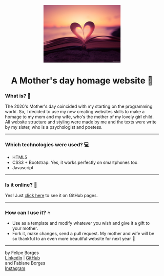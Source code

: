 <div align="center">
	<a href="https://felipejsborges.github.io/mothers_day_website/" target="_blank">
		<img src="/assets/introImg.jpg" alt="IntroImage" width="50%"/>
	</a>
</div>

<div align="center">
	<h1>A Mother's day homage website 💜</h1>
</div>

### What is? 🤔
The 2020's Mother's day coincided with my starting on the programming world. So, I decided to use my new creating websites skills to make a homage to my mom and my wife, who's the mother of my lovely girl child. All website structure and styling were made by me and the texts were write by my sister, who is a psychologist and poetess.
<hr>

### Which technologies were used? 💻
- HTML5
- CSS3 + Bootstrap. Yes, it works perfectly on smartphones too.
- Javascript
<hr>

### Is it online? 📡
Yes! Just [click here](https://felipejsborges.github.io/mothers_day_website/) to see it on GitHub pages.
<hr>

### How can I use it? ⑃
- Use as a template and modify whatever you wish and give it a gift to your mother.
- Fork it, make changes, send a pull request. My mother and wife will be so thankful to an even more beautiful website for next year 🤣
<hr>

by Felipe Borges<br>
[LinkedIn](https://www.linkedin.com/in/felipejsborges) | [GitHub](https://github.com/felipejsborges)
<br>
and Fabiane Borges<br>
[Instagram](https://www.instagram.com/afetoliteral/)
